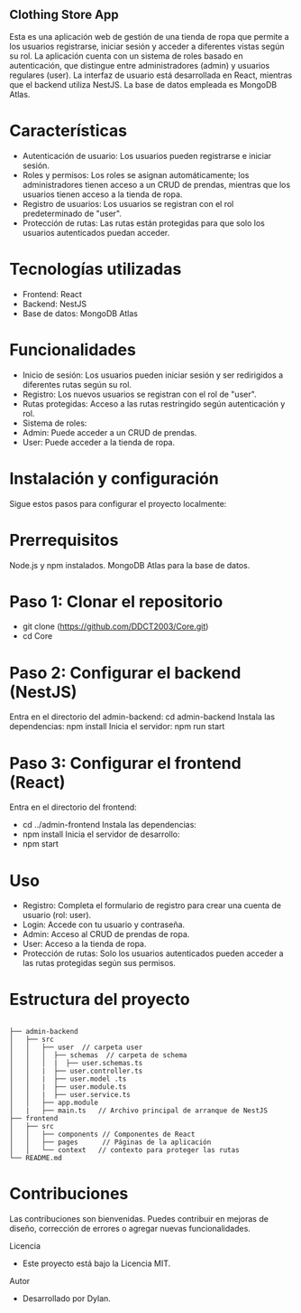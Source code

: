 ## Clothing Store App
Esta es una aplicación web de gestión de una tienda de ropa que permite a los usuarios registrarse, iniciar sesión y acceder a diferentes vistas según su rol. La aplicación cuenta con un sistema de roles basado en autenticación, que distingue entre administradores (admin) y usuarios regulares (user). La interfaz de usuario está desarrollada en React, mientras que el backend utiliza NestJS. La base de datos empleada es MongoDB Atlas.

# Características
- Autenticación de usuario: Los usuarios pueden registrarse e iniciar sesión.
- Roles y permisos: Los roles se asignan automáticamente; los administradores tienen acceso a un CRUD de prendas, mientras que los usuarios tienen acceso a la tienda de ropa.
- Registro de usuarios: Los usuarios se registran con el rol predeterminado de "user".
- Protección de rutas: Las rutas están protegidas para que solo los usuarios autenticados puedan acceder.

# Tecnologías utilizadas
- Frontend: React
- Backend: NestJS
- Base de datos: MongoDB Atlas

# Funcionalidades
- Inicio de sesión: Los usuarios pueden iniciar sesión y ser redirigidos a diferentes rutas según su rol.
- Registro: Los nuevos usuarios se registran con el rol de "user".
- Rutas protegidas: Acceso a las rutas restringido según autenticación y rol.
- Sistema de roles:
 - Admin: Puede acceder a un CRUD de prendas.
 - User: Puede acceder a la tienda de ropa.

# Instalación y configuración
Sigue estos pasos para configurar el proyecto localmente:

# Prerrequisitos
Node.js y npm instalados.
MongoDB Atlas para la base de datos.

# Paso 1: Clonar el repositorio
- git clone (https://github.com/DDCT2003/Core.git)
- cd Core

# Paso 2: Configurar el backend (NestJS)
Entra en el directorio del admin-backend:
cd admin-backend
Instala las dependencias:
npm install
Inicia el servidor:
npm run start

# Paso 3: Configurar el frontend (React)
Entra en el directorio del frontend:
- cd ../admin-frontend
Instala las dependencias:
- npm install
Inicia el servidor de desarrollo:
- npm start

# Uso
- Registro: Completa el formulario de registro para crear una cuenta de usuario (rol: user).
- Login: Accede con tu usuario y contraseña.
- Admin: Acceso al CRUD de prendas de ropa.
- User: Acceso a la tienda de ropa.
- Protección de rutas: Solo los usuarios autenticados pueden acceder a las rutas protegidas según sus permisos.


# Estructura del proyecto

```

├── admin-backend
│   ├── src
│   │   ├── user  // carpeta user
│   │   │  ├── schemas  // carpeta de schema
│   │   │  |  ├── user.schemas.ts  
│   │   |  ├── user.controller.ts
│   │   |  ├── user.model .ts
│   │   |  ├── user.module.ts
│   │   |  ├── user.service.ts
│   │   ├── app.module 
│   |   ├── main.ts   // Archivo principal de arranque de NestJS
├── frontend
│   ├── src
│   │   ├── components // Componentes de React
│   │   ├── pages      // Páginas de la aplicación
│   │   └── context   // contexto para proteger las rutas
└── README.md
```

# Contribuciones
Las contribuciones son bienvenidas. Puedes contribuir en mejoras de diseño, corrección de errores o agregar nuevas funcionalidades.

Licencia
- Este proyecto está bajo la Licencia MIT.

Autor
- Desarrollado por Dylan.


